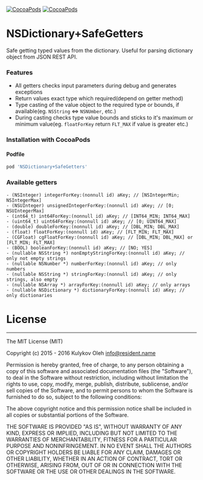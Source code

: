 [![CocoaPods](https://img.shields.io/cocoapods/p/NSDictionary+SafeGetters.svg?style=flat)](https://cocoapods.org/pods/NSDictionary+SafeGetters)
[![CocoaPods](https://img.shields.io/cocoapods/v/NSDictionary+SafeGetters.svg?style=flat)](https://cocoapods.org/pods/NSDictionary+SafeGetters)


# NSDictionary+SafeGetters
Safe getting typed values from the dictionary. Useful for parsing dictionary object from JSON REST API.


### Features
- All getters checks input parameters during debug and generates exceptions
- Return values exact type which required(depend on getter method)
- Type casting of the value object to the required type or bounds, if available(eg. ```NSString``` <=> ```NSNUmber```, etc.)
- During casting checks type value bounds and sticks to it's maximum or minimum value(eg. ```floatForKey``` return ```FLT_MAX``` if value is greater etc.)


### Installation with CocoaPods
#### Podfile
```ruby
pod 'NSDictionary+SafeGetters'
```

### Available getters
```obj-c
- (NSInteger) integerForKey:(nonnull id) aKey; // [NSIntegerMin; NSIntegerMax]
- (NSUInteger) unsignedIntegerForKey:(nonnull id) aKey; // [0; NSUIntegerMax]
- (int64_t) int64ForKey:(nonnull id) aKey; // [INT64_MIN; INT64_MAX]
- (uint64_t) uint64ForKey:(nonnull id) aKey; // [0; UINT64_MAX]
- (double) doubleForKey:(nonnull id) aKey; // [DBL_MIN; DBL_MAX]
- (float) floatForKey:(nonnull id) aKey; // [FLT_MIN; FLT_MAX]
- (CGFloat) cgFloatForKey:(nonnull id) aKey; // [DBL_MIN; DBL_MAX] or [FLT_MIN; FLT_MAX]
- (BOOL) booleanForKey:(nonnull id) aKey; // [NO; YES]
- (nullable NSString *) nonEmptyStringForKey:(nonnull id) aKey; // only not empty strings
- (nullable NSNumber *) numberForKey:(nonnull id) aKey; // only numbers
- (nullable NSString *) stringForKey:(nonnull id) aKey; // only strings, also empty
- (nullable NSArray *) arrayForKey:(nonnull id) aKey; // only arrays
- (nullable NSDictionary *) dictionaryForKey:(nonnull id) aKey; // only dictionaries
```


# License
---------

The MIT License (MIT)

Copyright (c) 2015 - 2016 Kulykov Oleh <info@resident.name>

Permission is hereby granted, free of charge, to any person obtaining a copy
of this software and associated documentation files (the "Software"), to deal
in the Software without restriction, including without limitation the rights
to use, copy, modify, merge, publish, distribute, sublicense, and/or sell
copies of the Software, and to permit persons to whom the Software is
furnished to do so, subject to the following conditions:

The above copyright notice and this permission notice shall be included in
all copies or substantial portions of the Software.

THE SOFTWARE IS PROVIDED "AS IS", WITHOUT WARRANTY OF ANY KIND, EXPRESS OR
IMPLIED, INCLUDING BUT NOT LIMITED TO THE WARRANTIES OF MERCHANTABILITY,
FITNESS FOR A PARTICULAR PURPOSE AND NONINFRINGEMENT. IN NO EVENT SHALL THE
AUTHORS OR COPYRIGHT HOLDERS BE LIABLE FOR ANY CLAIM, DAMAGES OR OTHER
LIABILITY, WHETHER IN AN ACTION OF CONTRACT, TORT OR OTHERWISE, ARISING FROM,
OUT OF OR IN CONNECTION WITH THE SOFTWARE OR THE USE OR OTHER DEALINGS IN
THE SOFTWARE.
